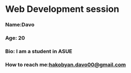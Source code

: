 # Web Development session

### Name:Davo
### Age: 20
### Bio: I am a student in ASUE
### How to reach me:hakobyan.davo00@gmail.com
